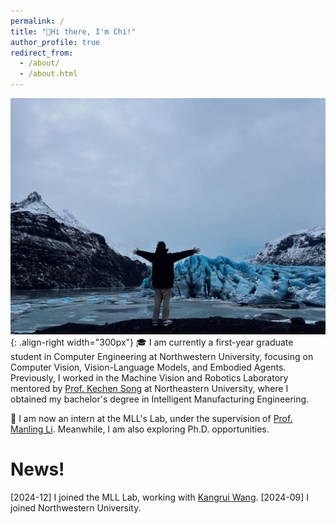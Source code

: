 ```yaml
---
permalink: /
title: "👋Hi there, I'm Chi!"
author_profile: true
redirect_from: 
  - /about/
  - /about.html
---
```


![my_img](/images/myimg.jpg){: .align-right width="300px"}
🎓 I am currently a first-year graduate student in Computer Engineering at Northwestern University, focusing on Computer Vision, Vision-Language Models, and Embodied Agents. Previously, I worked in the Machine Vision and Robotics Laboratory mentored by [Prof. Kechen Song](http://faculty.neu.edu.cn/songkc/en/index.htm) at Northeastern University, where I obtained my bachelor's degree in Intelligent Manufacturing Engineering.  

🦾 I am now an intern at the MLL's Lab, under the supervision of [Prof. Manling Li](https://limanling.github.io/). Meanwhile, I am also exploring Ph.D. opportunities.

News!
======
[2024-12] I joined the MLL Lab, working with [Kangrui Wang](https://jameskrw.github.io/).
[2024-09] I joined Northwestern University.